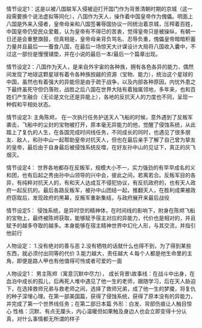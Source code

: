 情节设定1：这是以被八国联军入侵被迫打开国门作为背景清朝时期的京城（这一段需要换个说法虚拟等同化），八国作为天人，操作着中国皇帝作为傀儡。明面上八国是外来入侵者，皇帝母亲和八国签署辱国协议一同统治着京城，压榨着百姓，中国皇帝仍受民众爱戴，认为皇帝有不得已的苦衷，觉得皇帝只是被操纵，有朝一日还是会重整旗鼓，但真相是，皇帝母亲背负骂名、忍辱负重，傀儡皇帝暗暗积蓄力量并且最后一一蚕食八国，在最后一场惊天大计谋设计大局将八国收入囊中，不过这一部份是慢慢铺垫，并在小说的最后一本/最后一个篇章出现。

情节设定2：八国作为天人，是来自外宇宙的各种族，拥有各色各异的能力，偶然间发现了地球这颗星球有着令各种族觊觎的资源（宝物、能力），统治这个星球的中国，虽然也有着强大的异能但是由于疏于战争，以及内部各种原因，内忧外患之下最终虽死守但仍落败，战胜之后八国在世界大陆有着独属领地，多年来，也和百姓们产生融合（无论是文化还是异能上），各地的反抗天人的力度也不同，呈现一种假和平相处状态。

情节设定3:
主角陈烬， 在一次执行任务护送天人飞船的时候，意外遇到了反叛军袭击，飞船中的尘封的宝物被打开，原本毫无异能力的他，觉醒了侵蚀系统，从此踏上了复仇的人生，在各国完成时间线任务，不同成长的同时，也遇见了很多朋友、敌人，和孙中山一起帮助皇帝对抗天人，但也在最后亲手了解了自己曾为挚友的皇帝，最后由于自身最后被侵蚀系统反噬，在好友孙中山的见证下，真正的灰飞烟灭。

情节设定4：
世界各地都存在反叛军，规模大小不一，实力强劲的有早早成名的义和团，也有后起之秀由孙中山领导的兴中会，彼此之间，若离若合。反叛军目的各异，有纯粹对抗天人的，有和天人达成互不侵犯协议，有反抗政府的，也有天人政府一起反抗的。最后各路反叛军，被孙中山团结一起，推翻天人，在胜利成果被政府窃取后，发现政府的黑幕，反叛军重新集结，与政府展开来最后战役

情节设定5：
侵蚀系统，是异时空的精神体，在时间线的影响下，附身在陈烬飞船的宝物上，最终被陈烬获取，能够赋予宿主对应的异能力，代价也是相对的，并且赋予的越多夺取的越多。本身能够在宿主精神世界中幻化人形，与其交流，并指引他前行

人物设定：
1.没有绝对的善与恶
2.没有牺牲的话就什么也得不到，为了得到某些东西，就必须付出同等的代价
3.能力越大，责任越大
4.每个人都是他生命里的主角，即便是路人甲也有他值得可怜或者可爱的一面

人物设定1：
男主陈烬（寓意沉默中尽力），
成长背景\故事线：在战斗中出身，在血泊中成长的孤儿，后再死人堆中遇见了他一生的老师，跟随学习，后在天人胁迫下，在选择救师兄弟与救老师之间，选择了救师兄弟，成了他一生的梦魇，将复仇的种子深埋心理。在第一部美国篇，获得了侵蚀系统，获得了原本没有的异能力，并完成了第一个世界线任务；在第二部日本篇
外形：白发、背部伤痕让人触目惊心
性格：沉默、有点无厘头，内心温暖但如果触及身边人也会立即变得十分认真，对什么事情都无所谓的样子
